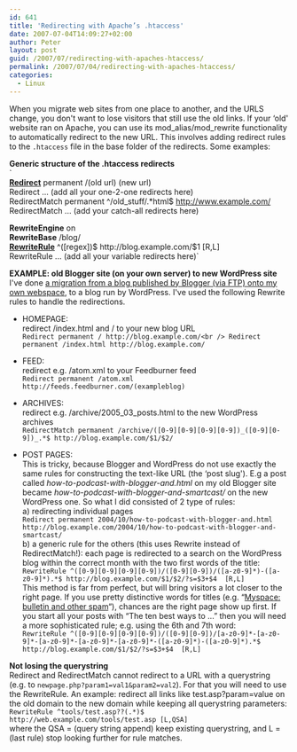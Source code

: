 ```yaml
---
id: 641
title: 'Redirecting with Apache’s .htaccess'
date: 2007-07-04T14:09:27+02:00
author: Peter
layout: post
guid: /2007/07/redirecting-with-apaches-htaccess/
permalink: /2007/07/04/redirecting-with-apaches-htaccess/
categories:
  - Linux
---
```

When you migrate web sites from one place to another, and the URLS change, you don't want to lose visitors that still use the old links. If your &#8216;old' website ran on Apache, you can use its mod\_alias/mod\_rewrite functionality to automatically redirect to the new URL. This involves adding redirect rules to the `.htaccess` file in the base folder of the redirects. Some examples:

**Generic structure of the .htaccess redirects**  
`<br />
<strong><a href="http://httpd.apache.org/docs/1.3/mod/mod_alias.html#redirect">Redirect</a></strong> permanent /(old url) (new url)<br />
Redirect ... (add all your one-2-one redirects here)<br />
RedirectMatch permanent ^/old_stuff/.*html$ http://www.example.com/<br />
RedirectMatch ... (add your catch-all redirects here)</p>
<p><strong>RewriteEngine</strong> on<br />
<strong>RewriteBase</strong> /blog/<br />
<strong><a href="http://httpd.apache.org/docs/1.3/mod/mod_rewrite.html#RewriteRule">RewriteRule</a></strong> ^([regex])$ http://blog.example.com/$1   [R,L]<br />
RewriteRule ... (add all your variable redirects here)`

**EXAMPLE: old Blogger site (on your own server) to new WordPress site**  
I've done [a migration from a blog published by Blogger (via FTP) onto my own webspace](/2005/12/migrating-from-blogspot-to-a-real-blog/), to a blog run by WordPress. I've used the following Rewrite rules to handle the redirections.  
* HOMEPAGE:  
redirect /index.html and / to your new blog URL  
`Redirect permanent / http://blog.example.com/<br />
Redirect permanent /index.html http://blog.example.com/`

* FEED:  
redirect e.g. /atom.xml to your Feedburner feed  
`Redirect permanent /atom.xml http://feeds.feedburner.com/(exampleblog)`

* ARCHIVES:  
redirect e.g. /archive/2005\_03\_posts.html to the new WordPress archives  
`RedirectMatch permanent /archive/([0-9][0-9][0-9][0-9])_([0-9][0-9])_.*$ http://blog.example.com/$1/$2/`

* POST PAGES:  
This is tricky, because Blogger and WordPress do not use exactly the same rules for constructing the text-like URL (the &#8216;post slug'). E.g a post called _how-to-podcast-with-blogger-and.html_ on my old Blogger site became _how-to-podcast-with-blogger-and-smartcast/_ on the new WordPress one. So what I did consisted of 2 type of rules:  
a) redirecting individual pages  
`Redirect permanent 2004/10/how-to-podcast-with-blogger-and.html http://blog.example.com/2004/10/how-to-podcast-with-blogger-and-smartcast/`  
b) a generic rule for the others (this uses Rewrite instead of RedirectMatch!): each page is redirected to a search on the WordPress blog within the correct month with the two first words of the title:  
`RewriteRule ^([0-9][0-9][0-9][0-9])/([0-9][0-9])/([a-z0-9]*)-([a-z0-9]*).*$ http://blog.example.com/$1/$2/?s=$3+$4  [R,L]`  
This method is far from perfect, but will bring visitors a lot closer to the right page. If you use pretty distinctive words for titles (e.g. &#8220;[Myspace: bulletin and other spam](/2006/10/myspace-bulletin-and-other-spam/)&#8220;), chances are the right page show up first. If you start all your posts with &#8220;The ten best ways to &#8230;&#8221; then you will need a more sophisticated rule; e.g. using the 6th and 7th word:  
`RewriteRule ^([0-9][0-9][0-9][0-9])/([0-9][0-9])/[a-z0-9]*-[a-z0-9]*-[a-z0-9]*-[a-z0-9]*-[a-z0-9]*-([a-z0-9]*)-([a-z0-9]*).*$ http://blog.example.com/$1/$2/?s=$3+$4  [R,L]`

**Not losing the querystring**  
Redirect and RedirectMatch cannot redirect to a URL with a querystring (e.g. to `newpage.php?param1=val1&param2=val2`). For that you will need to use the RewriteRule. An example: redirect all links like test.asp?param=value on the old domain to the new domain while keeping all querystring parameters:  
`RewriteRule ^tools/test.asp??(.*)$  http://web.example.com/tools/test.asp [L,QSA]`  
where the QSA = (query string append) keep existing querystring, and L = (last rule) stop looking further for rule matches.